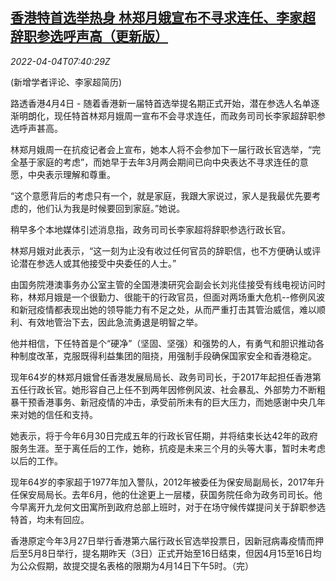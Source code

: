 <!--1649059264000-->
[香港特首选举热身 林郑月娥宣布不寻求连任、李家超辞职参选呼声高（更新版）](https://cn.reuters.com/article/hk-chief-election-0404-mon-idCNKCS2LW0L8)
------

<div><i>2022-04-04T07:40:29Z</i></div><p>(新增学者评论、李家超简历)</p><p>路透香港4月4日 - 随着香港新一届特首选举提名期正式开始，潜在参选人名单逐渐明朗化，现任特首林郑月娥周一宣布不会寻求连任，而政务司司长李家超辞职参选呼声甚高。</p><p>林郑月娥周一在抗疫记者会上宣布，她本人将不会参加下一届行政长官选举，“完全基于家庭的考虑”，而她早于去年3月两会期间已向中央表达不寻求连任的意愿，中央表示理解和尊重。</p><p>“这个意愿背后的考虑只有一个，就是家庭，我跟大家说过，家人是我最优先要考虑的，他们认为我是时候要回到家庭。”她说。</p><p>稍早多个本地媒体引述消息指，政务司司长李家超将辞职参选行政长官。</p><p>林郑月娥对此表示，“这一刻为止没有收过任何官员的辞职信，也不方便确认或评论潜在参选人或其他接受中央委任的人士。”</p><p>由国务院港澳事务办公室主管的全国港澳研究会副会长刘兆佳接受有线电视访问时称，林郑月娥是一个很勤力、很能干的行政官员，但面对两场重大危机--修例风波和新冠疫情都表现出她的领导能力有不足之处，从而严重打击其管治威信，难以顺利、有效地管治下去，因此急流勇退是明智之举。</p><p>他并相信，下任特首是个“硬净”（坚固、坚强）和强势的人，有勇气和胆识推动各种制度改革，克服既得利益集团的阻挠，用强制手段确保国家安全和香港稳定。</p><p>现年64岁的林郑月娥曾任香港发展局局长、政务司司长，于2017年起担任香港第五任行政长官。她形容自己上任不到两年因修例风波、社会暴乱、外部势力不断粗暴干预香港事务、新冠疫情的冲击，承受前所未有的巨大压力，而她感谢中央几年来对她的信任和支持。</p><p>她表示，将于今年6月30日完成五年的行政长官任期，并将结束长达42年的政府服务生涯。至于离任后的工作，她称，抗疫是未来三个月的头等大事，暂时未考虑以后的工作。</p><p>现年64岁的李家超于1977年加入警队，2012年被委任为保安局副局长，2017年升任保安局局长。去年6月，他的仕途更上一层楼，获国务院任命为政务司司长。他今早离开九龙何文田寓所到政府总部上班时，对于在场守候传媒提问关于辞职参选特首，均未有回应。</p><p>香港原定今年3月27日举行香港第六届行政长官选举投票日，因新冠病毒疫情而押后至5月8日举行，提名期昨天（3日）正式开始至16日结束，但因4月15至16日均为公众假期，故提交提名表格的限期为4月14日下午5时。（完）</p>
